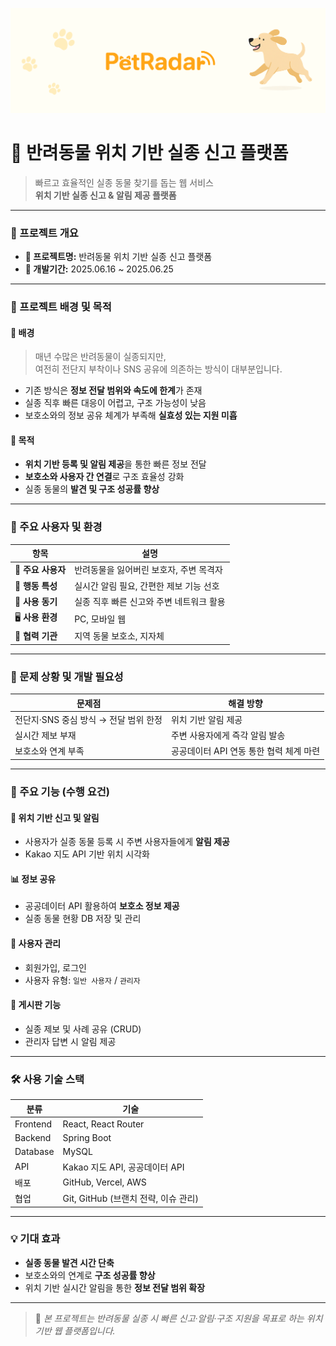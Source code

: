 ![PetRadar Logo](./public/gitImg.png)

# 🐾 반려동물 위치 기반 실종 신고 플랫폼
> 빠르고 효율적인 실종 동물 찾기를 돕는 웹 서비스  
> **위치 기반 실종 신고 & 알림 제공 플랫폼**

---

### 📅 프로젝트 개요

- **📌 프로젝트명:** 반려동물 위치 기반 실종 신고 플랫폼  
- **📆 개발기간:** 2025.06.16 ~ 2025.06.25  

---

### 🧠 프로젝트 배경 및 목적

#### 📍 배경
> 매년 수많은 반려동물이 실종되지만,  
> 여전히 전단지 부착이나 SNS 공유에 의존하는 방식이 대부분입니다.  

- 기존 방식은 **정보 전달 범위와 속도에 한계**가 존재  
- 실종 직후 빠른 대응이 어렵고, 구조 가능성이 낮음  
- 보호소와의 정보 공유 체계가 부족해 **실효성 있는 지원 미흡**  

#### 🎯 목적
- **위치 기반 등록 및 알림 제공**을 통한 빠른 정보 전달  
- **보호소와 사용자 간 연결**로 구조 효율성 강화  
- 실종 동물의 **발견 및 구조 성공률 향상**

---

### 👥 주요 사용자 및 환경

| 항목 | 설명 |
|------|------|
| 🐶 **주요 사용자** | 반려동물을 잃어버린 보호자, 주변 목격자 |
| 💬 **행동 특성** | 실시간 알림 필요, 간편한 제보 기능 선호 |
| 🚨 **사용 동기** | 실종 직후 빠른 신고와 주변 네트워크 활용 |
| 🖥️ **사용 환경** | PC, 모바일 웹 |
| 🏢 **협력 기관** | 지역 동물 보호소, 지자체 |

---

### 🚧 문제 상황 및 개발 필요성

| 문제점 | 해결 방향 |
|--------|------------|
| 전단지·SNS 중심 방식 → 전달 범위 한정 | 위치 기반 알림 제공 |
| 실시간 제보 부재 | 주변 사용자에게 즉각 알림 발송 |
| 보호소와 연계 부족 | 공공데이터 API 연동 통한 협력 체계 마련 |

---

### 🔧 주요 기능 (수행 요건)

#### 📍 위치 기반 신고 및 알림
- 사용자가 실종 동물 등록 시 주변 사용자들에게 **알림 제공**  
- Kakao 지도 API 기반 위치 시각화  

#### 📊 정보 공유
- 공공데이터 API 활용하여 **보호소 정보 제공**  
- 실종 동물 현황 DB 저장 및 관리  

#### 👥 사용자 관리
- 회원가입, 로그인  
- 사용자 유형: `일반 사용자` / `관리자`  

#### 📝 게시판 기능
- 실종 제보 및 사례 공유 (CRUD)  
- 관리자 답변 시 알림 제공  

---

### 🛠️ 사용 기술 스택

| 분류 | 기술 |
|------|------|
| Frontend | React, React Router |
| Backend | Spring Boot |
| Database | MySQL |
| API | Kakao 지도 API, 공공데이터 API |
| 배포 | GitHub, Vercel, AWS |
| 협업 | Git, GitHub (브랜치 전략, 이슈 관리) |

---

### 💡 기대 효과

- **실종 동물 발견 시간 단축**  
- 보호소와의 연계로 **구조 성공률 향상**  
- 위치 기반 실시간 알림을 통한 **정보 전달 범위 확장**  

---

> 📎 *본 프로젝트는 반려동물 실종 시 빠른 신고·알림·구조 지원을 목표로 하는 위치 기반 웹 플랫폼입니다.*
